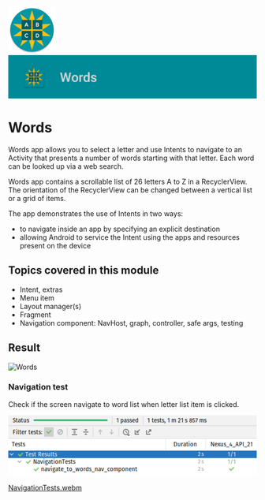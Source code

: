 ![ic_launcher_words](src/main/res/mipmap-xhdpi/ic_launcher_words_round.png?raw=true) ![ic_launcher_words](images/Screenshot_20220714_151809.png?raw=true)

# Words

Words app allows you to select a letter and use Intents to navigate to an Activity that presents a
number of words starting with that letter. Each word can be looked up via a web search.

Words app contains a scrollable list of 26 letters A to Z in a RecyclerView. The orientation of the
RecyclerView can be changed between a vertical list or a grid of items.

The app demonstrates the use of Intents in two ways:

- to navigate inside an app by specifying an explicit destination
- allowing Android to service the Intent using the apps and resources present on the device

## Topics covered in this module

- Intent, extras
- Menu item
- Layout manager(s)
- Fragment
- Navigation component: NavHost, graph, controller, safe args, testing

## Result

![Words](https://user-images.githubusercontent.com/29587914/178991718-8e6a445f-eb09-429b-b580-1ce73d08d36e.gif)

### Navigation test

Check if the screen navigate to word list when letter list item is clicked.

![NavigationTests](images/Screenshot_20220716_094757.png?raw=true)

[NavigationTests.webm](https://user-images.githubusercontent.com/29587914/179336792-4711f137-cb46-4572-9f51-f5d68616e4d3.webm)
